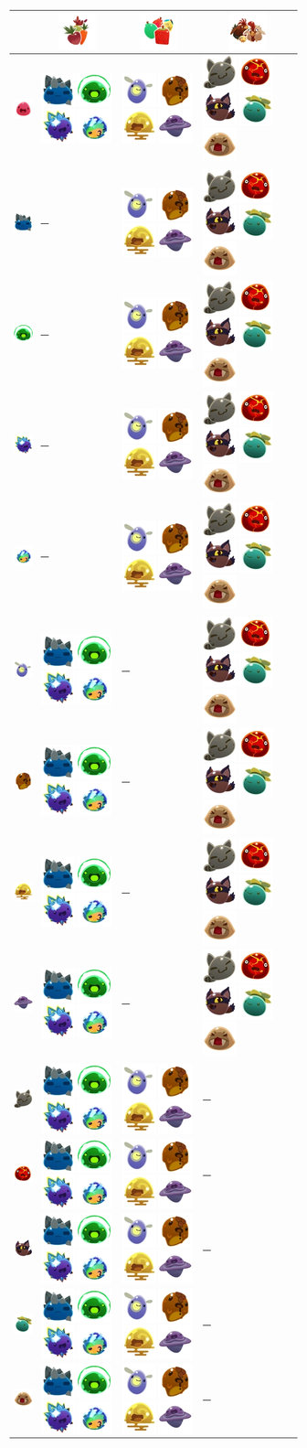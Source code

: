 |  | ![](Images/Food/Veggie.webp) | ![](Images/Food/Fruit.webp) | ![](Images/Food/Meat.webp) |
| --- | --- | --- | --- |
| ![](Images/Slime/Pink_Slime.webp) | ![](Images/Slime/Rock_Slime.webp) ![](Images/Slime/Rad_Slime.webp) ![](Images/Slime/Crystal_Slime.webp) ![](Images/Slime/Mosaic_Slime.webp) | ![](Images/Slime/Phosphor_Slime.webp) ![](Images/Slime/Honey_Slime.webp) ![](Images/Slime/Quantum_Slime.webp) ![](Images/Slime/Dervish_Slime.webp) | ![](Images/Slime/Tabby_Slime.webp) ![](Images/Slime/Boom_Slime.webp) ![](Images/Slime/Hunter_Slime.webp) ![](Images/Slime/Tangle_Slime.webp) ![](Images/Slime/Saber_Slime.webp) |
|  |  |  |  |
| ![](Images/Slime/Rock_Slime.webp) | — | ![](Images/Slime/Phosphor_Slime.webp) ![](Images/Slime/Honey_Slime.webp) ![](Images/Slime/Quantum_Slime.webp) ![](Images/Slime/Dervish_Slime.webp) | ![](Images/Slime/Tabby_Slime.webp) ![](Images/Slime/Boom_Slime.webp) ![](Images/Slime/Hunter_Slime.webp) ![](Images/Slime/Tangle_Slime.webp) ![](Images/Slime/Saber_Slime.webp) |
| ![](Images/Slime/Rad_Slime.webp) | — | ![](Images/Slime/Phosphor_Slime.webp) ![](Images/Slime/Honey_Slime.webp) ![](Images/Slime/Quantum_Slime.webp) ![](Images/Slime/Dervish_Slime.webp) | ![](Images/Slime/Tabby_Slime.webp) ![](Images/Slime/Boom_Slime.webp) ![](Images/Slime/Hunter_Slime.webp) ![](Images/Slime/Tangle_Slime.webp) ![](Images/Slime/Saber_Slime.webp) |
| ![](Images/Slime/Crystal_Slime.webp) | — | ![](Images/Slime/Phosphor_Slime.webp) ![](Images/Slime/Honey_Slime.webp) ![](Images/Slime/Quantum_Slime.webp) ![](Images/Slime/Dervish_Slime.webp) | ![](Images/Slime/Tabby_Slime.webp) ![](Images/Slime/Boom_Slime.webp) ![](Images/Slime/Hunter_Slime.webp) ![](Images/Slime/Tangle_Slime.webp) ![](Images/Slime/Saber_Slime.webp) |
| ![](Images/Slime/Mosaic_Slime.webp) | — | ![](Images/Slime/Phosphor_Slime.webp) ![](Images/Slime/Honey_Slime.webp) ![](Images/Slime/Quantum_Slime.webp) ![](Images/Slime/Dervish_Slime.webp) | ![](Images/Slime/Tabby_Slime.webp) ![](Images/Slime/Boom_Slime.webp) ![](Images/Slime/Hunter_Slime.webp) ![](Images/Slime/Tangle_Slime.webp) ![](Images/Slime/Saber_Slime.webp) |
|  |  |  |  |
| ![](Images/Slime/Phosphor_Slime.webp) | ![](Images/Slime/Rock_Slime.webp) ![](Images/Slime/Rad_Slime.webp) ![](Images/Slime/Crystal_Slime.webp) ![](Images/Slime/Mosaic_Slime.webp) | — | ![](Images/Slime/Tabby_Slime.webp) ![](Images/Slime/Boom_Slime.webp) ![](Images/Slime/Hunter_Slime.webp) ![](Images/Slime/Tangle_Slime.webp) ![](Images/Slime/Saber_Slime.webp) |
| ![](Images/Slime/Honey_Slime.webp) | ![](Images/Slime/Rock_Slime.webp) ![](Images/Slime/Rad_Slime.webp) ![](Images/Slime/Crystal_Slime.webp) ![](Images/Slime/Mosaic_Slime.webp) | — | ![](Images/Slime/Tabby_Slime.webp) ![](Images/Slime/Boom_Slime.webp) ![](Images/Slime/Hunter_Slime.webp) ![](Images/Slime/Tangle_Slime.webp) ![](Images/Slime/Saber_Slime.webp) |
| ![](Images/Slime/Quantum_Slime.webp) | ![](Images/Slime/Rock_Slime.webp) ![](Images/Slime/Rad_Slime.webp) ![](Images/Slime/Crystal_Slime.webp) ![](Images/Slime/Mosaic_Slime.webp) | — | ![](Images/Slime/Tabby_Slime.webp) ![](Images/Slime/Boom_Slime.webp) ![](Images/Slime/Hunter_Slime.webp) ![](Images/Slime/Tangle_Slime.webp) ![](Images/Slime/Saber_Slime.webp) |
| ![](Images/Slime/Dervish_Slime.webp) | ![](Images/Slime/Rock_Slime.webp) ![](Images/Slime/Rad_Slime.webp) ![](Images/Slime/Crystal_Slime.webp) ![](Images/Slime/Mosaic_Slime.webp) | — | ![](Images/Slime/Tabby_Slime.webp) ![](Images/Slime/Boom_Slime.webp) ![](Images/Slime/Hunter_Slime.webp) ![](Images/Slime/Tangle_Slime.webp) ![](Images/Slime/Saber_Slime.webp) |
|  |  |  |  |  |
| ![](Images/Slime/Tabby_Slime.webp) | ![](Images/Slime/Rock_Slime.webp) ![](Images/Slime/Rad_Slime.webp) ![](Images/Slime/Crystal_Slime.webp) ![](Images/Slime/Mosaic_Slime.webp) | ![](Images/Slime/Phosphor_Slime.webp) ![](Images/Slime/Honey_Slime.webp) ![](Images/Slime/Quantum_Slime.webp) ![](Images/Slime/Dervish_Slime.webp) | — |
| ![](Images/Slime/Boom_Slime.webp) | ![](Images/Slime/Rock_Slime.webp) ![](Images/Slime/Rad_Slime.webp) ![](Images/Slime/Crystal_Slime.webp) ![](Images/Slime/Mosaic_Slime.webp) | ![](Images/Slime/Phosphor_Slime.webp) ![](Images/Slime/Honey_Slime.webp) ![](Images/Slime/Quantum_Slime.webp) ![](Images/Slime/Dervish_Slime.webp) | — |
| ![](Images/Slime/Hunter_Slime.webp) | ![](Images/Slime/Rock_Slime.webp) ![](Images/Slime/Rad_Slime.webp) ![](Images/Slime/Crystal_Slime.webp) ![](Images/Slime/Mosaic_Slime.webp) | ![](Images/Slime/Phosphor_Slime.webp) ![](Images/Slime/Honey_Slime.webp) ![](Images/Slime/Quantum_Slime.webp) ![](Images/Slime/Dervish_Slime.webp) | — |
| ![](Images/Slime/Tangle_Slime.webp) | ![](Images/Slime/Rock_Slime.webp) ![](Images/Slime/Rad_Slime.webp) ![](Images/Slime/Crystal_Slime.webp) ![](Images/Slime/Mosaic_Slime.webp) | ![](Images/Slime/Phosphor_Slime.webp) ![](Images/Slime/Honey_Slime.webp) ![](Images/Slime/Quantum_Slime.webp) ![](Images/Slime/Dervish_Slime.webp) | — |
| ![](Images/Slime/Saber_Slime.webp) | ![](Images/Slime/Rock_Slime.webp) ![](Images/Slime/Rad_Slime.webp) ![](Images/Slime/Crystal_Slime.webp) ![](Images/Slime/Mosaic_Slime.webp) | ![](Images/Slime/Phosphor_Slime.webp) ![](Images/Slime/Honey_Slime.webp) ![](Images/Slime/Quantum_Slime.webp) ![](Images/Slime/Dervish_Slime.webp) | — |